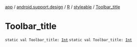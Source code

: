 [app](../../../index.md) / [android.support.design](../../index.md) / [R](../index.md) / [styleable](index.md) / [Toolbar_title](.)

# Toolbar_title

`static val Toolbar_title: `[`Int`](https://kotlinlang.org/api/latest/jvm/stdlib/kotlin/-int/index.html)
`static val Toolbar_title: `[`Int`](https://kotlinlang.org/api/latest/jvm/stdlib/kotlin/-int/index.html)